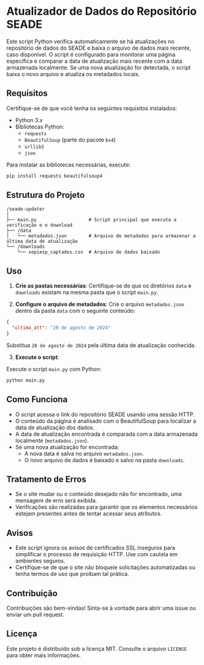 # Atualizador de Dados do Repositório SEADE

Este script Python verifica automaticamente se há atualizações no repositório de dados do SEADE e baixa o arquivo de dados mais recente, caso disponível. O script é configurado para monitorar uma página específica e comparar a data de atualização mais recente com a data armazenada localmente. Se uma nova atualização for detectada, o script baixa o novo arquivo e atualiza os metadados locais.

## Requisitos

Certifique-se de que você tenha os seguintes requisitos instalados:

- Python 3.x
- Bibliotecas Python:
  - `requests`
  - `BeautifulSoup` (parte do pacote `bs4`)
  - `urllib3`
  - `json`

Para instalar as bibliotecas necessárias, execute:

```bash
pip install requests beautifulsoup4
```

## Estrutura do Projeto

```
/seade-updater
│
├── main.py                   # Script principal que executa a verificação e o download
├── /data
│   └── metadados.json        # Arquivo de metadados para armazenar a última data de atualização
└── /downloads
    └── sepiesp_captados.csv  # Arquivo de dados baixado
```

## Uso

1. **Crie as pastas necessárias**: Certifique-se de que os diretórios `data` e `downloads` existam na mesma pasta que o script `main.py`.

2. **Configure o arquivo de metadados**: Crie o arquivo `metadados.json` dentro da pasta `data` com o seguinte conteúdo:

```json
{
  "ultima_att": "20 de agosto de 2024"
}
```

Substitua `20 de agosto de 2024` pela última data de atualização conhecida.

3. **Execute o script**:

Execute o script `main.py` com Python:

```bash
python main.py
```

## Como Funciona

- O script acessa o link do repositório SEADE usando uma sessão HTTP.
- O conteúdo da página é analisado com o BeautifulSoup para localizar a data de atualização dos dados.
- A data de atualização encontrada é comparada com a data armazenada localmente (`metadados.json`).
- Se uma nova atualização for encontrada:
  - A nova data é salva no arquivo `metadados.json`.
  - O novo arquivo de dados é baixado e salvo na pasta `downloads`.

## Tratamento de Erros

- Se o site mudar ou o conteúdo desejado não for encontrado, uma mensagem de erro será exibida.
- Verificações são realizadas para garantir que os elementos necessários estejam presentes antes de tentar acessar seus atributos.

## Avisos

- Este script ignora os avisos de certificados SSL inseguros para simplificar o processo de requisição HTTP. Use com cautela em ambientes seguros.
- Certifique-se de que o site não bloqueie solicitações automatizadas ou tenha termos de uso que proíbam tal prática.

## Contribuição

Contribuições são bem-vindas! Sinta-se à vontade para abrir uma issue ou enviar um pull request.

## Licença

Este projeto é distribuído sob a licença MIT. Consulte o arquivo `LICENSE` para obter mais informações.
